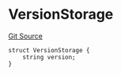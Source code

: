 # VersionStorage
[Git Source](https://github.com/thrackle-io/forte-rules-engine/blob/4a2e9b2745fc1ebf2913bcb6fdbbd0ad4f2bfe93/src/protocol/diamond/VersionFacetLib.sol)


```solidity
struct VersionStorage {
    string version;
}
```

